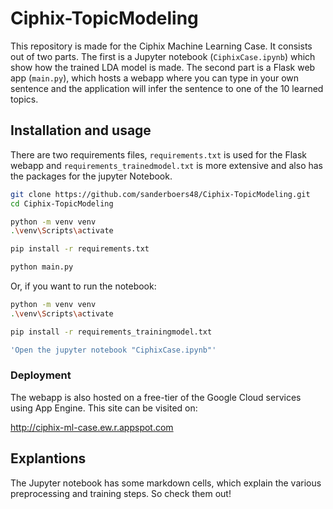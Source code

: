 # Ciphix-TopicModeling

This repository is made for the Ciphix Machine Learning Case. It consists out of two parts. The first is a Jupyter notebook (`CiphixCase.ipynb`) which show how the trained LDA model is made. The second part is a Flask web app (`main.py`), which hosts a webapp where you can type in your own sentence and the application will infer the sentence to one of the 10 learned topics.

## Installation and usage

There are two requirements files, `requirements.txt` is used for the Flask webapp and `requirements_trainedmodel.txt` is more extensive and also has the packages for the jupyter Notebook.

```bash
git clone https://github.com/sanderboers48/Ciphix-TopicModeling.git
cd Ciphix-TopicModeling

```

```bash
python -m venv venv
.\venv\Scripts\activate

pip install -r requirements.txt

python main.py

```
Or, if you want to run the notebook:
```bash
python -m venv venv
.\venv\Scripts\activate

pip install -r requirements_trainingmodel.txt

'Open the jupyter notebook "CiphixCase.ipynb"'

```

### Deployment
The webapp is also hosted on a free-tier of the Google Cloud services using App Engine. This site can be visited on:

http://ciphix-ml-case.ew.r.appspot.com


## Explantions
The Jupyter notebook has some markdown cells, which explain the various preprocessing and training steps. So check them out!


